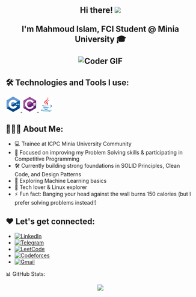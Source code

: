 <h2 align="center">
 <abc>
  <br>Hi there! <img src="https://user-images.githubusercontent.com/42378118/110234147-e3259600-7f4e-11eb-95be-0c4047144dea.gif" width="30"><br>
  <br> I'm Mahmoud Islam, FCI Student @ Minia University 🎓<br>
  <br>
    <img src="https://media.giphy.com/media/SWoSkN6DxTszqIKEqv/giphy.gif" alt="Coder GIF" width="500">
 </abc>
</h2> 

<h2 align="left">🛠️ Technologies and Tools I use:</h2>
<p align="left">
    <a href="https://isocpp.org/" target="_blank"> <img src="https://raw.githubusercontent.com/devicons/devicon/master/icons/cplusplus/cplusplus-original.svg" alt="C++" width="40" height="40"/> </a>
    <a href="https://learn.microsoft.com/en-us/dotnet/csharp/" target="_blank"> <img src="https://raw.githubusercontent.com/devicons/devicon/master/icons/csharp/csharp-original.svg" alt="C#" width="40" height="40"/> </a>
    <a href="https://www.java.com" target="_blank"> <img src="https://raw.githubusercontent.com/devicons/devicon/master/icons/java/java-original.svg" alt="Java" width="40" height="40"/> </a>
</p>

<h2 align="left">👨🏻‍💻 About Me:</h2>
<ul>
    <li><span>💻</span> Trainee at ICPC Minia University Community</li>
    <li><span>🎯</span> Focused on improving my Problem Solving skills & participating in Competitive Programming</li>
    <li><span>🛠️</span> Currently building strong foundations in SOLID Principles, Clean Code, and Design Patterns</li>
    <li><span>🤖</span> Exploring Machine Learning basics</li>
    <li><span>🐧</span> Tech lover & Linux explorer</li>
    <li><span>⚡</span> Fun fact: Banging your head against the wall burns 150 calories (but I prefer solving problems instead!)</li>
</ul>

<h2 align="left">❤️ Let's get connected:</h2>
<ul>
    <li><a href="https://www.linkedin.com/in/mahmoud-islam-543534353"><img src="https://img.shields.io/badge/-MahmoudIslam-blue?style=flat-square&logo=Linkedin&logoColor=white" alt="LinkedIn"/></a></li>
    <li><a href="https://t.me/i7hoOoDa"><img src="https://img.shields.io/badge/-@i7hoOoDa-2CA5E0?style=flat-square&logo=telegram&logoColor=white" alt="Telegram"/></a></li>
    <li><a href="https://leetcode.com/u/mahmoud-islamcs/"><img src="https://img.shields.io/badge/-LeetCode-FFA116?style=flat-square&logo=leetcode&logoColor=black" alt="LeetCode"/></a></li>
    <li><a href="https://codeforces.com/profile/7O0ODA"><img src="https://img.shields.io/badge/-Codeforces-1F8ACB?style=flat-square&logo=codeforces&logoColor=white" alt="Codeforces"/></a></li>
    <li><a href="mailto:mahmoudislam.1.cs@gmail.com"><img src="https://img.shields.io/badge/-Gmail-D14836?style=flat-square&logo=gmail&logoColor=white" alt="Gmail"/></a></li>
</ul>

📊 GitHub Stats:
<p align="center">
  <img src="https://github-readme-stats.vercel.app/api?username=mahmoud-islamcs&show_icons=true&theme=tokyonight" />
</p>
